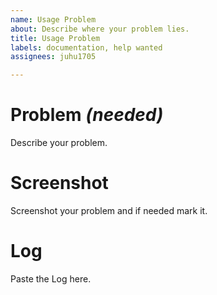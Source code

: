 ```yaml
---
name: Usage Problem
about: Describe where your problem lies.
title: Usage Problem
labels: documentation, help wanted
assignees: juhu1705

---
```


# Problem *(needed)*

Describe your problem.

# Screenshot

Screenshot your problem and if needed mark it.

# Log

Paste the Log here.
